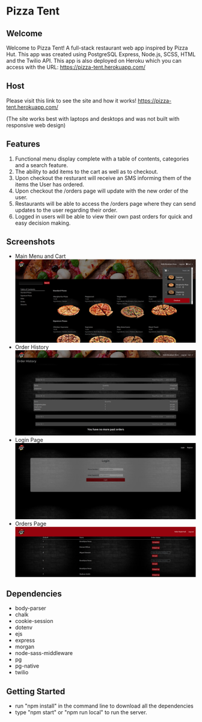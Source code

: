 Pizza Tent
=========

## Welcome

Welcome to Pizza Tent! A full-stack restaurant web app inspired by Pizza Hut. This app was created using PostgreSQL Express, Node.js, SCSS, HTML and the Twilio API. 
This app is also deployed on Heroku which you can access with the URL: https://pizza-tent.herokuapp.com/ 

## Host
Please visit this link to see the site and how it works!
https://pizza-tent.herokuapp.com/

(The site works best with laptops and desktops and was not built with responsive web design)

## Features

1. Functional menu display complete with a table of contents, categories and a search feature.
2. The ability to add items to the cart as well as to checkout.
3. Upon checkout the resturant will receive an SMS informing them of the items the User has ordered.
4. Upon checkout the /orders page will update with the new order of the user.
5. Restaurants will be able to access the /orders page where they can send updates to the user regarding their order.
6. Logged in users will be able to view their own past orders for quick and easy decision making.

## Screenshots
- Main Menu and Cart
![Main Menu and Cart](https://github.com/jingu-k816/FoodPickup/blob/master/AppScreens/Screenshot%20from%202021-05-07%2009-12-36.png?raw=true "Main Menu and Cart")
- Order History
![Order History](https://github.com/jingu-k816/FoodPickup/blob/master/AppScreens/Screenshot%20from%202021-05-07%2009-14-03.png?raw=true "Order History")
- Login Page
![Login Page](https://github.com/jingu-k816/FoodPickup/blob/master/AppScreens/Screenshot%20from%202021-05-07%2009-14-48.png?raw=true "Login Page")
- Orders Page
![Orders Page](https://github.com/jingu-k816/FoodPickup/blob/master/AppScreens/Screenshot%20from%202021-05-07%2009-15-55.png?raw=true "Orders Page")

## Dependencies

- body-parser
- chalk
- cookie-session
- dotenv
- ejs
- express
- morgan
- node-sass-middleware
- pg
- pg-native
- twilio

## Getting Started

- run "npm install" in the command line to download all the dependencies
- type "npm start" or "npm run local" to run the server.
